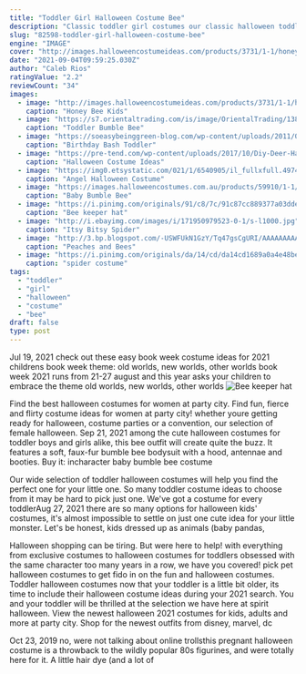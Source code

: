 ```yaml
---
title: "Toddler Girl Halloween Costume Bee"
description: "Classic toddler girl costumes our classic halloween toddler girl costumes for 2020 will never get old. Your little girl will look as cute as can be when you dress her up in a classic halloween costume. Watch"
slug: "82598-toddler-girl-halloween-costume-bee"
engine: "IMAGE"
cover: "http://images.halloweencostumeideas.com/products/3731/1-1/honey-bee-kids-costume.jpg"
date: "2021-09-04T09:59:25.030Z"
author: "Caleb Rios"
ratingValue: "2.2"
reviewCount: "34"
images:
  - image: "http://images.halloweencostumeideas.com/products/3731/1-1/honey-bee-kids-costume.jpg"
    caption: "Honey Bee Kids"
  - image: "https://s7.orientaltrading.com/is/image/OrientalTrading/13827486?$PDP_VIEWER_IMAGE$"
    caption: "Toddler Bumble Bee"
  - image: "https://soeasybeinggreen-blog.com/wp-content/uploads/2011/05/toddlerpoodleskirtoutfit.jpg"
    caption: "Birthday Bash Toddler"
  - image: "https://pre-tend.com/wp-content/uploads/2017/10/Diy-Deer-Halloween-Girl-Costume-Halloween-costume-ideas-Costume-ideas-Baby-Halloween-costumes-Halloween-ideas-682x1024.jpg"
    caption: "Halloween Costume Ideas"
  - image: "https://img0.etsystatic.com/021/1/6540905/il_fullxfull.497420280_c2rc.jpg"
    caption: "Angel Halloween Costume"
  - image: "https://images.halloweencostumes.com.au/products/59910/1-1/infant-baby-bumble-bee-costume.jpg"
    caption: "Baby Bumble Bee"
  - image: "https://i.pinimg.com/originals/91/c8/7c/91c87cc889377a03ddec099ccb2d182b.jpg"
    caption: "Bee keeper hat"
  - image: "http://i.ebayimg.com/images/i/171950979523-0-1/s-l1000.jpg"
    caption: "Itsy Bitsy Spider"
  - image: "http://3.bp.blogspot.com/-USWFUkN1GzY/Tq47gsCgURI/AAAAAAAAAJM/Pz0hI9aXiJY/s1600/P1070781a.jpg"
    caption: "Peaches and Bees"
  - image: "https://i.pinimg.com/originals/da/14/cd/da14cd1689a0a4e48bee500103068ae5.jpg"
    caption: "spider costume"
tags:
  - "toddler"
  - "girl"
  - "halloween"
  - "costume"
  - "bee"
draft: false
type: post
---
```


Jul 19, 2021 check out these easy book week costume ideas for 2021 childrens book week theme: old worlds, new worlds, other worlds book week 2021 runs from 21-27 august and this year asks your children to embrace the theme old worlds, new worlds, other worlds
![Bee keeper hat](https://i.pinimg.com/originals/91/c8/7c/91c87cc889377a03ddec099ccb2d182b.jpg "Bee keeper hat")

Find the best halloween costumes for women at party city. Find fun, fierce and flirty costume ideas for women at party city! whether youre getting ready for halloween, costume parties or a convention, our selection of female halloween. Sep 21, 2021 among the cute halloween costumes for toddler boys and girls alike, this bee outfit will create quite the buzz. It features a soft, faux-fur bumble bee bodysuit with a hood, antennae and booties. Buy it: incharacter baby bumble bee costume
<!--inArticleAds-->

<!--galleryOne-->

Our wide selection of toddler halloween costumes will help you find the perfect one for your little one. So many toddler costume ideas to choose from it may be hard to pick just one. We've got a costume for every toddlerAug 27, 2021 there are so many options for halloween kids' costumes, it's almost impossible to settle on just one cute idea for your little monster. Let's be honest, kids dressed up as animals (baby pandas,
<!--inArticleAds-->

<!--galleryTwo-->

Halloween shopping can be tiring. But were here to help! with everything from exclusive costumes to halloween costumes for toddlers obsessed with the same character too many years in a row, we have you covered! pick pet halloween costumes to get fido in on the fun and halloween costumes. Toddler halloween costumes now that your toddler is a little bit older, its time to include their halloween costume ideas during your 2021 search. You and your toddler will be thrilled at the selection we have here at spirit halloween. View the newest halloween 2021 costumes for kids, adults and more at party city. Shop for the newest outfits from disney, marvel, dc
<!--galleryThree-->

Oct 23, 2019 no, were not talking about online trollsthis pregnant halloween costume is a throwback to the wildly popular 80s figurines, and were totally here for it. A little hair dye (and a lot of
